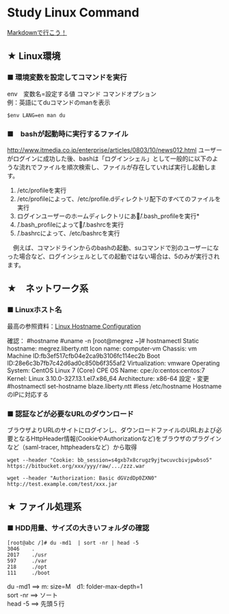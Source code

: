 Study Linux Command
===============================
[Markdownで行こう！](https://gist.github.com/wate/7072365)


## ★ Linux環境

### ■ 環境変数を設定してコマンドを実行
env　変数名=設定する値 コマンド コマンドオプション  
例：英語にてduコマンドのmanを表示

    $env LANG=en man du

### ■　bashが起動時に実行するファイル
http://www.itmedia.co.jp/enterprise/articles/0803/10/news012.html
ユーザーがログインに成功した後、bashは「ログインシェル」として一般的に以下のような流れでファイルを順次検索し、ファイルが存在していれば実行し起動します。

1. /etc/profileを実行
2. /etc/profileによって、/etc/profile.dディレクトリ配下のすべてのファイルを実行
3. ログインユーザーのホームディレクトリにある̃/.bash_profileを実行*
4. ̃/.bash_profileによって、̃/.bashrcを実行
5. ̃/.bashrcによって、/etc/bashrcを実行

　例えば、コマンドラインからのbashの起動、suコマンドで別のユーザーになった場合など、ログインシェルとしての起動ではない場合は、5のみが実行されます。



## ★　ネットワーク系

### ■ Linuxホスト名
最高の参照資料：[Linux Hostname Configuration](https://jblevins.org/log/hostname)

確認：
    #hostname
    #uname -n
    [root@megrez ~]# hostnamectl
    Static hostname: megrez.liberty.ntt
        Icon name: computer-vm
           Chassis: vm
        Machine ID:fb3ef517cfb04e2ca9b3106fc114ec2b
        Boot ID:28e6c3b7fb7c42d6ad0c850b6f355af2
        Virtualization: vmware
        Operating System: CentOS Linux 7 (Core)
        CPE OS Name: cpe:/o:centos:centos:7
        Kernel: Linux 3.10.0-327.13.1.el7.x86_64
        Architecture: x86-64
設定・変更
    #hostnamectl set-hostname blaze.liberty.ntt
    #less /etc/hostname
HostnameのIPに対応する            

### ■ 認証などが必要なURLのダウンロード

ブラウザよりURLのサイトにログインし、ダウンロードファイルのURLおよび必要となるHttpHeader情報(CookieやAuthorizationなど)をブラウザのプラグインなど（saml-tracer, httpheadersなど）から取得

    wget --header "Cookie: bb_session=s4gxb7x8crugz9yjtwcuvcbivjpwbso5" https://bitbucket.org/xxx/yyy/raw/.../zzz.war

    wget --header "Authorization: Basic dGVzdDp0ZXN0" http://test.example.com/test/xxx.jar

## ★ ファイル処理系

### ■ HDD用量、サイズの大きいフォルダの確認
    [root@abc /]# du -md1  | sort -nr | head -5
    3046    .
    2017    ./usr
    597     ./var
    218     ./opt
    111     ./boot

du -md1 ==> m: size=M　d1: folder-max-depth=1  
sort -nr ==> ソート  
head -5 ==> 先頭５行  
